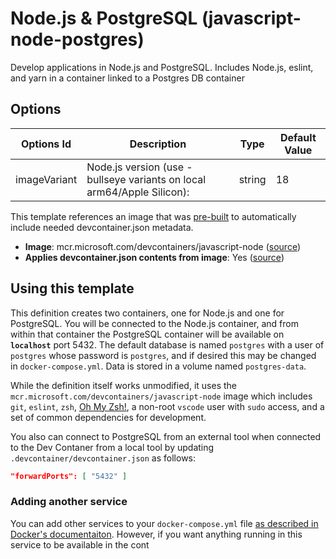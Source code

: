 
# Node.js & PostgreSQL (javascript-node-postgres)

Develop applications in Node.js and PostgreSQL. Includes Node.js, eslint, and yarn in a container linked to a Postgres DB container

## Options

| Options Id | Description | Type | Default Value |
|-----|-----|-----|-----|
| imageVariant | Node.js version (use -bullseye variants on local arm64/Apple Silicon): | string | 18 |

This template references an image that was [pre-built](https://containers.dev/implementors/reference/#prebuilding) to automatically include needed devcontainer.json metadata.

* **Image**: mcr.microsoft.com/devcontainers/javascript-node ([source](https://github.com/devcontainers/images/tree/main/src/javascript-node))
* **Applies devcontainer.json contents from image**: Yes ([source](https://github.com/devcontainers/images/blob/main/src/javascript-node/.devcontainer/devcontainer.json))

## Using this template

This definition creates two containers, one for Node.js and one for PostgreSQL. You will be connected to the Node.js container, and from within that container the PostgreSQL container will be available on **`localhost`** port 5432. The default database is named `postgres` with a user of `postgres` whose password is `postgres`, and if desired this may be changed in `docker-compose.yml`. Data is stored in a volume named `postgres-data`.

While the definition itself works unmodified, it uses the `mcr.microsoft.com/devcontainers/javascript-node` image which includes `git`, `eslint`, `zsh`, [Oh My Zsh!](https://ohmyz.sh/), a non-root `vscode` user with `sudo` access, and a set of common dependencies for development.

You also can connect to PostgreSQL from an external tool when connected to the Dev Contaner from a local tool  by updating `.devcontainer/devcontainer.json` as follows:

```json
"forwardPorts": [ "5432" ]
```

### Adding another service

You can add other services to your `docker-compose.yml` file [as described in Docker's documentaiton](https://docs.docker.com/compose/compose-file/#service-configuration-reference). However, if you want anything running in this service to be available in the cont